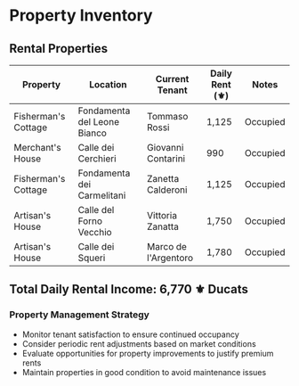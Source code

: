 # Property Inventory

## Rental Properties

| Property | Location | Current Tenant | Daily Rent (⚜️) | Notes |
|----------|----------|----------------|-----------------|-------|
| Fisherman's Cottage | Fondamenta del Leone Bianco | Tommaso Rossi | 1,125 | Occupied |
| Merchant's House | Calle dei Cerchieri | Giovanni Contarini | 990 | Occupied |
| Fisherman's Cottage | Fondamenta dei Carmelitani | Zanetta Calderoni | 1,125 | Occupied |
| Artisan's House | Calle del Forno Vecchio | Vittoria Zanatta | 1,750 | Occupied |
| Artisan's House | Calle dei Squeri | Marco de l'Argentoro | 1,780 | Occupied |

## Total Daily Rental Income: 6,770 ⚜️ Ducats

### Property Management Strategy
- Monitor tenant satisfaction to ensure continued occupancy
- Consider periodic rent adjustments based on market conditions
- Evaluate opportunities for property improvements to justify premium rents
- Maintain properties in good condition to avoid maintenance issues
